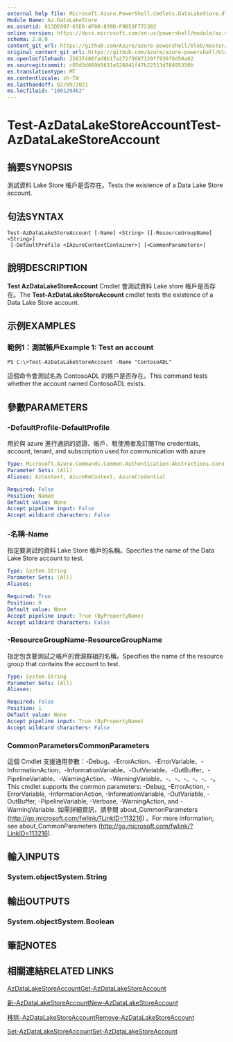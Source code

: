 ```yaml
---
external help file: Microsoft.Azure.PowerShell.Cmdlets.DataLakeStore.dll-Help.xml
Module Name: Az.DataLakeStore
ms.assetid: 613DE097-65E0-4F08-839D-F9B53F772382
online version: https://docs.microsoft.com/en-us/powershell/module/az.datalakestore/test-azdatalakestoreaccount
schema: 2.0.0
content_git_url: https://github.com/Azure/azure-powershell/blob/master/src/DataLakeStore/DataLakeStore/help/Test-AzDataLakeStoreAccount.md
original_content_git_url: https://github.com/Azure/azure-powershell/blob/master/src/DataLakeStore/DataLakeStore/help/Test-AzDataLakeStoreAccount.md
ms.openlocfilehash: 25837486fad8b17a272f5687129ff936f6d50a02
ms.sourcegitcommit: c05d3d669b5631e526841f47b22513d78495350b
ms.translationtype: MT
ms.contentlocale: zh-TW
ms.lasthandoff: 02/09/2021
ms.locfileid: "100129462"
---
```

# <span data-ttu-id="c03f0-101">Test-AzDataLakeStoreAccount</span><span class="sxs-lookup"><span data-stu-id="c03f0-101">Test-AzDataLakeStoreAccount</span></span>

## <span data-ttu-id="c03f0-102">摘要</span><span class="sxs-lookup"><span data-stu-id="c03f0-102">SYNOPSIS</span></span>
<span data-ttu-id="c03f0-103">測試資料 Lake Store 帳戶是否存在。</span><span class="sxs-lookup"><span data-stu-id="c03f0-103">Tests the existence of a Data Lake Store account.</span></span>

## <span data-ttu-id="c03f0-104">句法</span><span class="sxs-lookup"><span data-stu-id="c03f0-104">SYNTAX</span></span>

```
Test-AzDataLakeStoreAccount [-Name] <String> [[-ResourceGroupName] <String>]
 [-DefaultProfile <IAzureContextContainer>] [<CommonParameters>]
```

## <span data-ttu-id="c03f0-105">說明</span><span class="sxs-lookup"><span data-stu-id="c03f0-105">DESCRIPTION</span></span>
<span data-ttu-id="c03f0-106">**Test AzDataLakeStoreAccount** Cmdlet 會測試資料 Lake store 帳戶是否存在。</span><span class="sxs-lookup"><span data-stu-id="c03f0-106">The **Test-AzDataLakeStoreAccount** cmdlet tests the existence of a Data Lake Store account.</span></span>

## <span data-ttu-id="c03f0-107">示例</span><span class="sxs-lookup"><span data-stu-id="c03f0-107">EXAMPLES</span></span>

### <span data-ttu-id="c03f0-108">範例1：測試帳戶</span><span class="sxs-lookup"><span data-stu-id="c03f0-108">Example 1: Test an account</span></span>
```
PS C:\>Test-AzDataLakeStoreAccount -Name "ContosoADL"
```

<span data-ttu-id="c03f0-109">這個命令會測試名為 ContosoADL 的帳戶是否存在。</span><span class="sxs-lookup"><span data-stu-id="c03f0-109">This command tests whether the account named ContosoADL exists.</span></span>

## <span data-ttu-id="c03f0-110">參數</span><span class="sxs-lookup"><span data-stu-id="c03f0-110">PARAMETERS</span></span>

### <span data-ttu-id="c03f0-111">-DefaultProfile</span><span class="sxs-lookup"><span data-stu-id="c03f0-111">-DefaultProfile</span></span>
<span data-ttu-id="c03f0-112">用於與 azure 進行通訊的認證、帳戶、租使用者及訂閱</span><span class="sxs-lookup"><span data-stu-id="c03f0-112">The credentials, account, tenant, and subscription used for communication with azure</span></span>

```yaml
Type: Microsoft.Azure.Commands.Common.Authentication.Abstractions.Core.IAzureContextContainer
Parameter Sets: (All)
Aliases: AzContext, AzureRmContext, AzureCredential

Required: False
Position: Named
Default value: None
Accept pipeline input: False
Accept wildcard characters: False
```

### <span data-ttu-id="c03f0-113">-名稱</span><span class="sxs-lookup"><span data-stu-id="c03f0-113">-Name</span></span>
<span data-ttu-id="c03f0-114">指定要測試的資料 Lake Store 帳戶的名稱。</span><span class="sxs-lookup"><span data-stu-id="c03f0-114">Specifies the name of the Data Lake Store account to test.</span></span>

```yaml
Type: System.String
Parameter Sets: (All)
Aliases:

Required: True
Position: 0
Default value: None
Accept pipeline input: True (ByPropertyName)
Accept wildcard characters: False
```

### <span data-ttu-id="c03f0-115">-ResourceGroupName</span><span class="sxs-lookup"><span data-stu-id="c03f0-115">-ResourceGroupName</span></span>
<span data-ttu-id="c03f0-116">指定包含要測試之帳戶的資源群組的名稱。</span><span class="sxs-lookup"><span data-stu-id="c03f0-116">Specifies the name of the resource group that contains the account to test.</span></span>

```yaml
Type: System.String
Parameter Sets: (All)
Aliases:

Required: False
Position: 1
Default value: None
Accept pipeline input: True (ByPropertyName)
Accept wildcard characters: False
```

### <span data-ttu-id="c03f0-117">CommonParameters</span><span class="sxs-lookup"><span data-stu-id="c03f0-117">CommonParameters</span></span>
<span data-ttu-id="c03f0-118">這個 Cmdlet 支援通用參數：-Debug、-ErrorAction、-ErrorVariable、-InformationAction、-InformationVariable、-OutVariable、-OutBuffer、-PipelineVariable、-WarningAction、-WarningVariable、-、-、-、-、-、-。</span><span class="sxs-lookup"><span data-stu-id="c03f0-118">This cmdlet supports the common parameters: -Debug, -ErrorAction, -ErrorVariable, -InformationAction, -InformationVariable, -OutVariable, -OutBuffer, -PipelineVariable, -Verbose, -WarningAction, and -WarningVariable.</span></span> <span data-ttu-id="c03f0-119">如需詳細資訊，請參閱 about_CommonParameters (http://go.microsoft.com/fwlink/?LinkID=113216) 。</span><span class="sxs-lookup"><span data-stu-id="c03f0-119">For more information, see about_CommonParameters (http://go.microsoft.com/fwlink/?LinkID=113216).</span></span>

## <span data-ttu-id="c03f0-120">輸入</span><span class="sxs-lookup"><span data-stu-id="c03f0-120">INPUTS</span></span>

### <span data-ttu-id="c03f0-121">System.object</span><span class="sxs-lookup"><span data-stu-id="c03f0-121">System.String</span></span>

## <span data-ttu-id="c03f0-122">輸出</span><span class="sxs-lookup"><span data-stu-id="c03f0-122">OUTPUTS</span></span>

### <span data-ttu-id="c03f0-123">System.object</span><span class="sxs-lookup"><span data-stu-id="c03f0-123">System.Boolean</span></span>

## <span data-ttu-id="c03f0-124">筆記</span><span class="sxs-lookup"><span data-stu-id="c03f0-124">NOTES</span></span>

## <span data-ttu-id="c03f0-125">相關連結</span><span class="sxs-lookup"><span data-stu-id="c03f0-125">RELATED LINKS</span></span>

[<span data-ttu-id="c03f0-126">AzDataLakeStoreAccount</span><span class="sxs-lookup"><span data-stu-id="c03f0-126">Get-AzDataLakeStoreAccount</span></span>](./Get-AzDataLakeStoreAccount.md)

[<span data-ttu-id="c03f0-127">新-AzDataLakeStoreAccount</span><span class="sxs-lookup"><span data-stu-id="c03f0-127">New-AzDataLakeStoreAccount</span></span>](./New-AzDataLakeStoreAccount.md)

[<span data-ttu-id="c03f0-128">移除-AzDataLakeStoreAccount</span><span class="sxs-lookup"><span data-stu-id="c03f0-128">Remove-AzDataLakeStoreAccount</span></span>](./Remove-AzDataLakeStoreAccount.md)

[<span data-ttu-id="c03f0-129">Set-AzDataLakeStoreAccount</span><span class="sxs-lookup"><span data-stu-id="c03f0-129">Set-AzDataLakeStoreAccount</span></span>](./Set-AzDataLakeStoreAccount.md)



